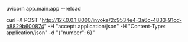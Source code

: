uvicorn app.main:app --reload

curl -X POST "http://127.0.0.1:8000/invoke/2c9534e4-3a6c-4833-91cd-b8829b600874" -H "accept: application/json" -H "Content-Type: application/json" -d "{\"number\": 6}"

